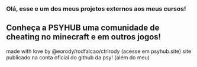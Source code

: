 ### Olá, esse e um dos meus projetos externos aos meus cursos!

## Conheça a PSYHUB uma comunidade de cheating no minecraft e em outros jogos!
made with love by @eorody/rodfalcao/ctrlrody (acesse em psyhub.site) site publicado na conta oficial do github da psy! (além do meu)

